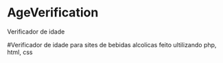 # AgeVerification
Verificador de idade 

#Verificador de idade para sites de bebidas alcolicas feito ultilizando php, html, css
